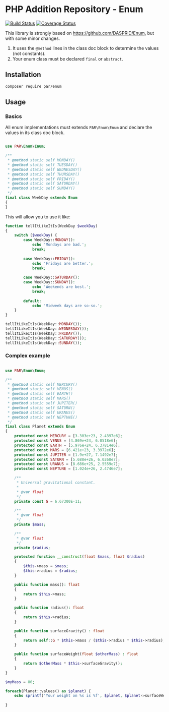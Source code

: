 PHP Addition Repository - Enum
==============================

[![Build Status](https://travis-ci.org/php-addition-repository/enum.svg?branch=master)](https://travis-ci.org/php-addition-repository/enum)
[![Coverage Status](https://coveralls.io/repos/github/php-addition-repository/enum/badge.svg?branch=master)](https://coveralls.io/github/php-addition-repository/enum?branch=master)

This library is strongly based on <https://github.com/DASPRiD/Enum>, but with some minor changes.

1. It uses the `@method` lines in the class doc block to determine the values (not constants).
3. Your enum class must be declared `final` or `abstract`. 

Installation
------------

```bash
composer require par/enum
```

Usage
-----

### Basics

All enum implementations must extends `PAR\Enum\Enum` and declare the values in its class doc block.

```php

use PAR\Enum\Enum;

/**
 * @method static self MONDAY()
 * @method static self TUESDAY()
 * @method static self WEDNESDAY()
 * @method static self THURSDAY()
 * @method static self FRIDAY()
 * @method static self SATURDAY()
 * @method static self SUNDAY()
 */
final class WeekDay extends Enum
{
}
```

This will allow you to use it like:

```php
function tellItLikeItIs(WeekDay $weekDay)
{
    switch ($weekDay) {
        case WeekDay::MONDAY():
            echo 'Mondays are bad.';
            break;
            
        case WeekDay::FRIDAY():
            echo 'Fridays are better.';
            break;
            
        case WeekDay::SATURDAY():
        case WeekDay::SUNDAY():
            echo 'Weekends are best.';
            break;
            
        default:
            echo 'Midweek days are so-so.';
    }
}

tellItLikeItIs(WeekDay::MONDAY());
tellItLikeItIs(WeekDay::WEDNESDAY());
tellItLikeItIs(WeekDay::FRIDAY());
tellItLikeItIs(WeekDay::SATURDAY());
tellItLikeItIs(WeekDay::SUNDAY());
```

### Complex example

```php

use PAR\Enum\Enum;

/**
 * @method static self MERCURY()
 * @method static self VENUS()
 * @method static self EARTH()
 * @method static self MARS()
 * @method static self JUPITER()
 * @method static self SATURN()
 * @method static self URANUS()
 * @method static self NEPTUNE()
 */
final class Planet extends Enum
{
    protected const MERCURY = [3.303e+23, 2.4397e6];
    protected const VENUS = [4.869e+24, 6.0518e6];
    protected const EARTH = [5.976e+24, 6.37814e6];
    protected const MARS = [6.421e+23, 3.3972e6];
    protected const JUPITER = [1.9e+27, 7.1492e7];
    protected const SATURN = [5.688e+26, 6.0268e7];
    protected const URANUS = [8.686e+25, 2.5559e7];
    protected const NEPTUNE = [1.024e+26, 2.4746e7];

    /**
     * Universal gravitational constant.
     *
     * @var float
     */
    private const G = 6.67300E-11;

    /**
     * @var float
     */
    private $mass;

    /**
     * @var float
     */
    private $radius;

    protected function __construct(float $mass, float $radius)
    {
        $this->mass = $mass;
        $this->radius = $radius;
    }

    public function mass(): float
    {
        return $this->mass;
    }

    public function radius(): float
    {
        return $this->radius;
    }

    public function surfaceGravity() : float
    {
        return self::G * $this->mass / ($this->radius * $this->radius);
    }

    public function surfaceWeight(float $otherMass) : float
    {
        return $otherMass * $this->surfaceGravity();
    }
}

$myMass = 80;

foreach(Planet::values() as $planet) {
    echo sprintf('Your weight on %s is %f', $planet, $planet->surfaceWeight($myMass)) . PHP_EOL;
    
}
```
